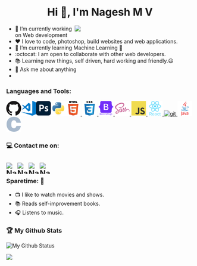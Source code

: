 <h1 align="center">Hi 👋, I'm Nagesh M V</h1>

<img align='right' src='https://media.giphy.com/media/WodOtJNNNQEXRSSXp2/giphy.gif?raw=true' width='320"'>   

- 🔭 I’m currently working on Web development 
- ❤️ I love to code, photoshop, build websites and web applications.
- 🌱 I’m currently learning Machine Learning 🔧
- :octocat: I am open to collaborate with other web developers.
- :books: Learning new things, self driven, hard working and friendly.:smiley:
- 💬 Ask me about anything
- 
 ### Languages and Tools:
 <p align="left"> 
 <a href="https://en.wikipedia.org/wiki/HTML5" target="_blank"> <img src="https://raw.githubusercontent.com/devicons/devicon/master/icons/html5/html5-original-wordmark.svg" alt="html5" width="40" height="40"/> </a>
 <a href="https://www.w3schools.com/css/" target="_blank"> <img src="https://raw.githubusercontent.com/devicons/devicon/master/icons/css3/css3-original-wordmark.svg" alt="css3" width="40" height="40"/> </a> 
 <a href="https://getbootstrap.com" target="_blank"> <img src="https://raw.githubusercontent.com/devicons/devicon/master/icons/bootstrap/bootstrap-plain-wordmark.svg" alt="bootstrap" width="40" height="40"/> </a> 
  <a href="https://sass-lang.com" target="_blank"> <img src="https://raw.githubusercontent.com/devicons/devicon/master/icons/sass/sass-original.svg" alt="sass" width="40" height="40"/> </a>
 <a href="https://developer.mozilla.org/en-US/docs/Web/JavaScript" target="_blank"> <img src="https://raw.githubusercontent.com/devicons/devicon/master/icons/javascript/javascript-original.svg" alt="javascript" width="40" height="40"/> </a>  
 <a href="https://reactjs.org/" target="_blank"> <img src="https://raw.githubusercontent.com/devicons/devicon/master/icons/react/react-original-wordmark.svg" alt="react" width="40" height="40"/> </a> <a href="https://redux.js.org" target="_blank">
 <a href="https://git-scm.com/" target="_blank"> <img src="https://www.vectorlogo.zone/logos/git-scm/git-scm-icon.svg" alt="git" width="40" height="40"/> </a> 
  <img align="left" alt="GitHub" width="40px" src="https://raw.githubusercontent.com/github/explore/78df643247d429f6cc873026c0622819ad797942/topics/github/github.png" />
 <img align="left" alt="Visual Studio Code" width="40px" src="https://raw.githubusercontent.com/github/explore/80688e429a7d4ef2fca1e82350fe8e3517d3494d/topics/visual-studio-code/visual-studio-code.png" />
 <a href="https://www.java.com/en/" target="_blank"><img width="40px" src="https://github.com/devicons/devicon/blob/master/icons/java/java-original-wordmark.svg" /> </a>
 <a href="https://www.photoshop.com/en" target="_blank"><img align="left" alt="Photoshop" width="40px" src="https://github.com/devicons/devicon/blob/master/icons/photoshop/photoshop-plain.svg" /></a>
 <a href="https://www.python.org/" target="_blank"><img align="left" alt="Python" width="40px" src="https://github.com/devicons/devicon/blob/master/icons/python/python-original.svg" /></a>
 <a href="https://en.wikipedia.org/wiki/C_(programming_language)" target="_blank"><img width="40px" src="https://github.com/devicons/devicon/blob/master/icons/c/c-original.svg" /></a> </p>
 
 ###  :computer: Contact me on:
  <a href="https://www.linkedin.com/in/nagesh-mv-985856193/" target="_blank"> <img align="left" alt="Nagesh | LinkedIn" width="30" height="30" src="https://media-exp1.licdn.com/dms/image/C4D0BAQGyOWvr4W0Pow/company-logo_200_200/0/1590003577120?e=2159024400&v=beta&t=CtsDFVp0TAdwyg73A8F82MohzKpAQy-pUGA13atPG6A" /></a> <a href="https://www.instagram.com/_nageshmv/" target="_blank"> <img align="left" alt="Nagesh | Instagram" width="30" height="30" src="https://www.orissapost.com/wp-content/uploads/2021/02/unnamed-1.png" /></a><a href="https://codepen.io/nageshmv06" target="_blank"><img align="left" alt="Nagesh | Codepen" width="30" height="30" src="https://cdn0.iconfinder.com/data/icons/social-media-2091/100/social-32-512.png"/></a><a href="https://twitter.com/nageshmv06" target="_blank"><img align="left" alt="Nagesh | Twitter" width="30" height="30" src="https://image.flaticon.com/icons/png/512/124/124021.png"/></a>
 ---
<br>


### Sparetime: :parrot:
- :tv: I like to watch movies and shows.
- :books: Reads self-improvement books.
- :headphones: Listens to music.

### 🏆 My Github Stats
![My Github Status](https://github-readme-stats.vercel.app/api?username=nageshmv06&hide_border=true&show_icons=true&line_height=33&text_color=000&icon_color=000&bg_color=0,ea6161,ffc64d,fffc4d,52fa5a&theme=graywhite)


<img height="200px" src="https://github-readme-stats.vercel.app/api/top-langs/?username=nageshmv06&hide=html&hide_border=true&layout=compact&langs_count=7&exclude_repo=comp426,Redventures-Movie-Quotes&text_color=000&icon_color=fff&bg_color=0,52fa5a,4dfcff,c64dff&theme=graywhite" />

